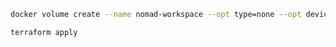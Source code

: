 ```bash
docker volume create --name nomad-workspace --opt type=none --opt device=$PWD/code --opt o=bind
```

```bash
terraform apply
```